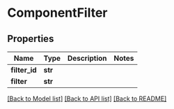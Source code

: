 # ComponentFilter


## Properties
Name | Type | Description | Notes
------------ | ------------- | ------------- | -------------
**filter_id** | **str** |  | 
**filter** | **str** |  | 

[[Back to Model list]](../README.md#documentation-for-models) [[Back to API list]](../README.md#documentation-for-api-endpoints) [[Back to README]](../README.md)



